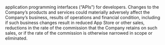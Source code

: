 application programming interfaces (“APIs”) for developers. Changes to the Company’s products and services could materially
adversely affect the Company’s business, results of operations and financial condition, including if such business changes result
in reduced App Store or other sales, reductions in the rate of the commission that the Company retains on such sales, or if the
rate of the commission is otherwise narrowed in scope or eliminated.